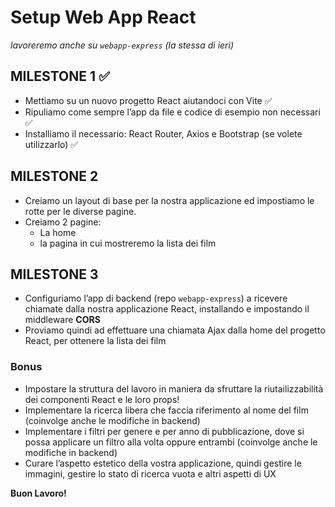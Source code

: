 # Setup Web App React
 *lavoreremo anche su `webapp-express` (la stessa di ieri)*
 ## MILESTONE 1 ✅
 - Mettiamo su un nuovo progetto React aiutandoci con Vite ✅
 - Ripuliamo come sempre l’app da file e codice di esempio non necessari ✅
 - Installiamo il necessario: React Router, Axios e Bootstrap (se volete utilizzarlo) ✅
 
 ## MILESTONE 2
 - Creiamo un layout di base per la nostra applicazione ed impostiamo le rotte per le diverse pagine.
 - Creiamo 2 pagine:
     - La home
     - la pagina in cui mostreremo la lista dei film
 
 ## MILESTONE 3
 - Configuriamo l’app di backend (repo `webapp-express`) a ricevere chiamate dalla nostra applicazione React, installando e impostando il middleware **CORS**
 - Proviamo quindi ad effettuare una chiamata Ajax dalla home del progetto React, per ottenere la lista dei film
 
 ### Bonus
 - Impostare la struttura del lavoro in maniera da sfruttare la riutailizzabilità dei componenti React e le loro props!
 - Implementare la ricerca libera che faccia riferimento al nome del film (coinvolge anche le modifiche in backend)
 - Implementare i filtri per genere e per anno di pubblicazione, dove si possa applicare un filtro alla volta oppure entrambi (coinvolge anche le modifiche in backend)
 - Curare l’aspetto estetico della vostra applicazione, quindi gestire le immagini, gestire lo stato di ricerca vuota e altri aspetti di UX
 
 **Buon Lavoro!**